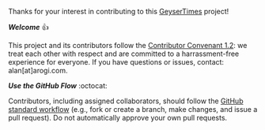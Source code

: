 Thanks for your interest in contributing to this [GeyserTimes](http://geysertimes.org) project!

*<strong>Welcome</strong>* :+1:  

This project and its contributors follow the [Contributor Convenant 1.2](http://contributor-covenant.org/): we treat each other with respect and are committed to a harrassment-free experience for everyone. If you have questions or issues, contact: alan[at]arogi.com.

*<strong>Use the GitHub Flow</strong>* :octocat:  

Contributors, including assigned collaborators, should follow the [GitHub standard workflow](https://guides.github.com/introduction/flow/) (e.g., fork or create a branch, make changes, and issue a pull request). Do not automatically approve your own pull requests. 
